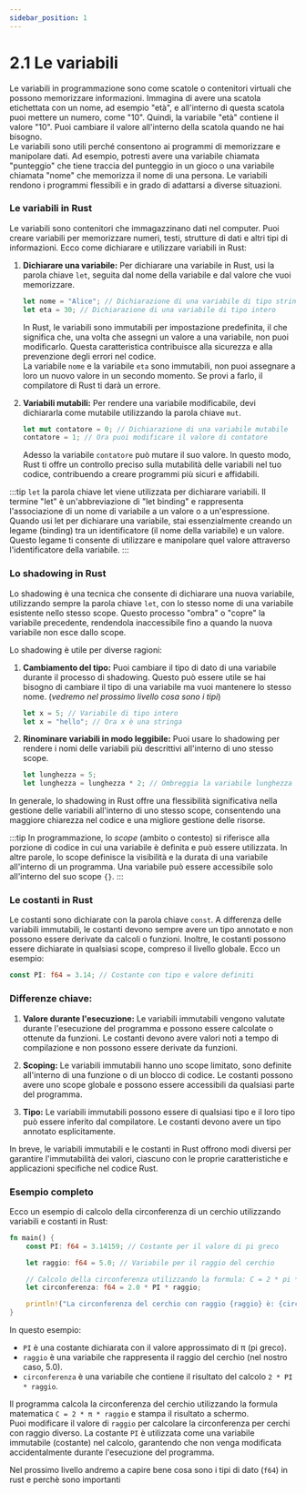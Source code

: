 ```yaml
---
sidebar_position: 1
---
```

# 2.1 Le variabili
Le variabili in programmazione sono come scatole o contenitori virtuali che possono memorizzare informazioni. Immagina di avere una scatola etichettata con un nome, ad esempio "età", e all'interno di questa scatola puoi mettere un numero, come "10". Quindi, la variabile "età" contiene il valore "10". Puoi cambiare il valore all'interno della scatola quando ne hai bisogno.  
Le variabili sono utili perché consentono ai programmi di memorizzare e manipolare dati. Ad esempio, potresti avere una variabile chiamata "punteggio" che tiene traccia del punteggio in un gioco o una variabile chiamata "nome" che memorizza il nome di una persona. Le variabili rendono i programmi flessibili e in grado di adattarsi a diverse situazioni.

### Le variabili in Rust
Le variabili sono contenitori che immagazzinano dati nel computer. Puoi creare variabili per memorizzare numeri, testi, strutture di dati e altri tipi di informazioni. Ecco come dichiarare e utilizzare variabili in Rust:

1. **Dichiarare una variabile:**
   Per dichiarare una variabile in Rust, usi la parola chiave `let`, seguita dal nome della variabile e dal valore che vuoi memorizzare.

   ```rust
   let nome = "Alice"; // Dichiarazione di una variabile di tipo stringa
   let eta = 30; // Dichiarazione di una variabile di tipo intero
   ```
   In Rust, le variabili sono immutabili per impostazione predefinita, il che significa che, una volta che assegni un valore a una variabile, non puoi modificarlo. Questa caratteristica contribuisce alla sicurezza e alla prevenzione degli errori nel codice.  
   La variabile `nome` e la variabile `eta` sono immutabili, non puoi assegnare a loro un nuovo valore in un secondo momento. Se provi a farlo, il compilatore di Rust ti darà un errore.

2. **Variabili mutabili:**
   Per rendere una variabile modificabile, devi dichiararla come mutabile utilizzando la parola chiave `mut`.

   ```rust
   let mut contatore = 0; // Dichiarazione di una variabile mutabile
   contatore = 1; // Ora puoi modificare il valore di contatore
   ```
   Adesso la variabile `contatore` può mutare il suo valore. In questo modo, Rust ti offre un controllo preciso sulla mutabilità delle variabili nel tuo codice, contribuendo a creare programmi più sicuri e affidabili.

:::tip
`let` la parola chiave let viene utilizzata per dichiarare variabili. Il termine "let" è un'abbreviazione di "let binding" e rappresenta l'associazione di un nome di variabile a un valore o a un'espressione. Quando usi let per dichiarare una variabile, stai essenzialmente creando un legame (binding) tra un identificatore (il nome della variabile) e un valore. Questo legame ti consente di utilizzare e manipolare quel valore attraverso l'identificatore della variabile.
:::

### Lo shadowing in Rust
Lo shadowing è una tecnica che consente di dichiarare una nuova variabile, utilizzando sempre la parola chiave `let`, con lo stesso nome di una variabile esistente nello stesso scope. Questo processo "ombra" o "copre" la variabile precedente, rendendola inaccessibile fino a quando la nuova variabile non esce dallo scope.

Lo shadowing è utile per diverse ragioni:

1. **Cambiamento del tipo:** Puoi cambiare il tipo di dato di una variabile durante il processo di shadowing. Questo può essere utile se hai bisogno di cambiare il tipo di una variabile ma vuoi mantenere lo stesso nome. (*vedremo nel prossimo livello cosa sono i tipi*)

   ```rust
   let x = 5; // Variabile di tipo intero
   let x = "hello"; // Ora x è una stringa
   ```

2. **Rinominare variabili in modo leggibile:** Puoi usare lo shadowing per rendere i nomi delle variabili più descrittivi all'interno di uno stesso scope.

   ```rust
   let lunghezza = 5;
   let lunghezza = lunghezza * 2; // Ombreggia la variabile lunghezza con un nuovo valore
   ```

In generale, lo shadowing in Rust offre una flessibilità significativa nella gestione delle variabili all'interno di uno stesso scope, consentendo una maggiore chiarezza nel codice e una migliore gestione delle risorse.

:::tip
In programmazione, lo *scope* (ambito o contesto) si riferisce alla porzione di codice in cui una variabile è definita e può essere utilizzata. In altre parole, lo scope definisce la visibilità e la durata di una variabile all'interno di un programma. Una variabile può essere accessibile solo all'interno del suo scope `{}`.
:::

### Le costanti in Rust

Le costanti sono dichiarate con la parola chiave `const`. A differenza delle variabili immutabili, le costanti devono sempre avere un tipo annotato e non possono essere derivate da calcoli o funzioni. Inoltre, le costanti possono essere dichiarate in qualsiasi scope, compreso il livello globale. Ecco un esempio:

```rust
const PI: f64 = 3.14; // Costante con tipo e valore definiti
```

### Differenze chiave:

1. **Valore durante l'esecuzione:** Le variabili immutabili vengono valutate durante l'esecuzione del programma e possono essere calcolate o ottenute da funzioni. Le costanti devono avere valori noti a tempo di compilazione e non possono essere derivate da funzioni.

2. **Scoping:** Le variabili immutabili hanno uno scope limitato, sono definite all'interno di una funzione o di un blocco di codice. Le costanti possono avere uno scope globale e possono essere accessibili da qualsiasi parte del programma.

3. **Tipo:** Le variabili immutabili possono essere di qualsiasi tipo e il loro tipo può essere inferito dal compilatore. Le costanti devono avere un tipo annotato esplicitamente.

In breve, le variabili immutabili e le costanti in Rust offrono modi diversi per garantire l'immutabilità dei valori, ciascuno con le proprie caratteristiche e applicazioni specifiche nel codice Rust.

### Esempio completo
Ecco un esempio di calcolo della circonferenza di un cerchio utilizzando variabili e costanti in Rust:

```rust
fn main() {
    const PI: f64 = 3.14159; // Costante per il valore di pi greco

    let raggio: f64 = 5.0; // Variabile per il raggio del cerchio

    // Calcolo della circonferenza utilizzando la formula: C = 2 * pi * raggio
    let circonferenza: f64 = 2.0 * PI * raggio;

    println!("La circonferenza del cerchio con raggio {raggio} è: {circonferenza}");
}
```

In questo esempio:

- `PI` è una costante dichiarata con il valore approssimato di π (pi greco).
- `raggio` è una variabile che rappresenta il raggio del cerchio (nel nostro caso, 5.0).
- `circonferenza` è una variabile che contiene il risultato del calcolo `2 * PI * raggio`.

Il programma calcola la circonferenza del cerchio utilizzando la formula matematica `C = 2 * π * raggio` e stampa il risultato a schermo.  
Puoi modificare il valore di `raggio` per calcolare la circonferenza per cerchi con raggio diverso. La costante `PI` è utilizzata come una variabile immutabile (costante) nel calcolo, garantendo che non venga modificata accidentalmente durante l'esecuzione del programma.

Nel prossimo livello andremo a capire bene cosa sono i tipi di dato (`f64`) in rust e perchè sono importanti